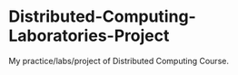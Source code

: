 # Distributed-Computing-Laboratories-Project
My practice/labs/project of Distributed Computing Course.
